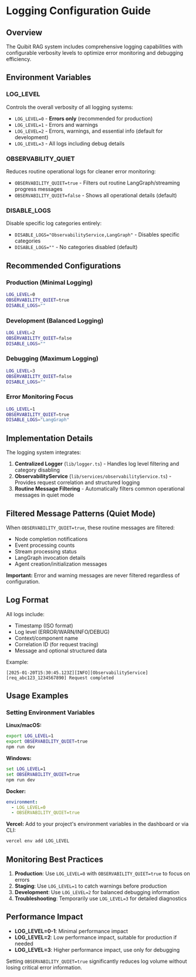 # Logging Configuration Guide

## Overview

The Quibit RAG system includes comprehensive logging capabilities with configurable verbosity levels to optimize error monitoring and debugging efficiency.

## Environment Variables

### LOG_LEVEL
Controls the overall verbosity of all logging systems:

- `LOG_LEVEL=0` - **Errors only** (recommended for production)
- `LOG_LEVEL=1` - Errors and warnings
- `LOG_LEVEL=2` - Errors, warnings, and essential info (default for development)
- `LOG_LEVEL=3` - All logs including debug details

### OBSERVABILITY_QUIET
Reduces routine operational logs for cleaner error monitoring:

- `OBSERVABILITY_QUIET=true` - Filters out routine LangGraph/streaming progress messages
- `OBSERVABILITY_QUIET=false` - Shows all operational details (default)

### DISABLE_LOGS
Disable specific log categories entirely:

- `DISABLE_LOGS="ObservabilityService,LangGraph"` - Disables specific categories
- `DISABLE_LOGS=""` - No categories disabled (default)

## Recommended Configurations

### Production (Minimal Logging)
```bash
LOG_LEVEL=0
OBSERVABILITY_QUIET=true
DISABLE_LOGS=""
```

### Development (Balanced Logging)
```bash
LOG_LEVEL=2
OBSERVABILITY_QUIET=false
DISABLE_LOGS=""
```

### Debugging (Maximum Logging)
```bash
LOG_LEVEL=3
OBSERVABILITY_QUIET=false
DISABLE_LOGS=""
```

### Error Monitoring Focus
```bash
LOG_LEVEL=1
OBSERVABILITY_QUIET=true
DISABLE_LOGS="LangGraph"
```

## Implementation Details

The logging system integrates:

1. **Centralized Logger** (`lib/logger.ts`) - Handles log level filtering and category disabling
2. **ObservabilityService** (`lib/services/observabilityService.ts`) - Provides request correlation and structured logging
3. **Routine Message Filtering** - Automatically filters common operational messages in quiet mode

## Filtered Message Patterns (Quiet Mode)

When `OBSERVABILITY_QUIET=true`, these routine messages are filtered:

- Node completion notifications
- Event processing counts
- Stream processing status
- LangGraph invocation details
- Agent creation/initialization messages

**Important:** Error and warning messages are never filtered regardless of configuration.

## Log Format

All logs include:
- Timestamp (ISO format)
- Log level (ERROR/WARN/INFO/DEBUG)
- Context/component name
- Correlation ID (for request tracing)
- Message and optional structured data

Example:
```
[2025-01-20T15:30:45.123Z][INFO][ObservabilityService] [req_abc123_1234567890] Request completed
```

## Usage Examples

### Setting Environment Variables

**Linux/macOS:**
```bash
export LOG_LEVEL=1
export OBSERVABILITY_QUIET=true
npm run dev
```

**Windows:**
```cmd
set LOG_LEVEL=1
set OBSERVABILITY_QUIET=true
npm run dev
```

**Docker:**
```yaml
environment:
  - LOG_LEVEL=0
  - OBSERVABILITY_QUIET=true
```

**Vercel:**
Add to your project's environment variables in the dashboard or via CLI:
```bash
vercel env add LOG_LEVEL
```

## Monitoring Best Practices

1. **Production**: Use `LOG_LEVEL=0` with `OBSERVABILITY_QUIET=true` to focus on errors
2. **Staging**: Use `LOG_LEVEL=1` to catch warnings before production
3. **Development**: Use `LOG_LEVEL=2` for balanced debugging information
4. **Troubleshooting**: Temporarily use `LOG_LEVEL=3` for detailed diagnostics

## Performance Impact

- **LOG_LEVEL=0-1**: Minimal performance impact
- **LOG_LEVEL=2**: Low performance impact, suitable for production if needed
- **LOG_LEVEL=3**: Higher performance impact, use only for debugging

Setting `OBSERVABILITY_QUIET=true` significantly reduces log volume without losing critical error information. 